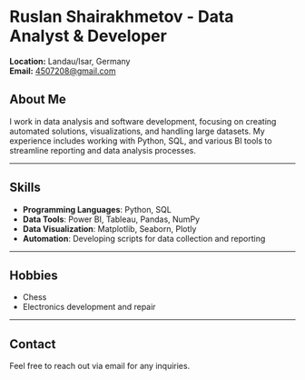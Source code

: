 # Ruslan Shairakhmetov - Data Analyst & Developer

**Location:** Landau/Isar, Germany  
**Email:** 4507208@gmail.com

## About Me
I work in data analysis and software development, focusing on creating automated solutions, visualizations, and handling large datasets. My experience includes working with Python, SQL, and various BI tools to streamline reporting and data analysis processes.

---

## Skills

- **Programming Languages**: Python, SQL
- **Data Tools**: Power BI, Tableau, Pandas, NumPy
- **Data Visualization**: Matplotlib, Seaborn, Plotly
- **Automation**: Developing scripts for data collection and reporting

---

## Hobbies

- Chess  
- Electronics development and repair

---

## Contact

Feel free to reach out via email for any inquiries.

